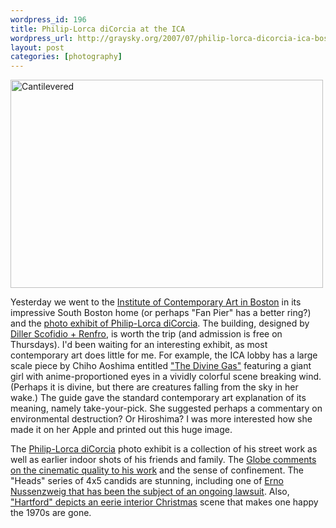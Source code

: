 ```yaml
--- 
wordpress_id: 196
title: Philip-Lorca diCorcia at the ICA
wordpress_url: http://graysky.org/2007/07/philip-lorca-dicorcia-ica-boston/
layout: post
categories: [photography]
---
```

<div class="flickr-frame"><a href="http://www.flickr.com/photos/downtree/732639182/" title="Cantilevered"><img src="http://farm2.static.flickr.com/1256/732639182_608e2e37e9.jpg" class="flickr-photo" width="500" height="333" alt="Cantilevered"/></a>
</div>

Yesterday we went to the <a href="http://www.icaboston.org/">Institute of Contemporary Art in Boston</a> in its impressive South Boston home (or perhaps "Fan Pier" has a better ring?) and the <a href="http://www.icaboston.org/exhibitions/exhibit/dicorcia/">photo exhibit of Philip-Lorca diCorcia</a>. The building, designed by <a href="http://www.dillerscofidio.com/">Diller Scofidio + Renfro</a>, is worth the trip (and admission is free on Thursdays). I'd been waiting for an interesting exhibit, as most contemporary art does little for me. For example, the ICA lobby has a large scale piece by Chiho Aoshima entitled <a href="http://www.icaboston.org/exhibitions/exhibit/aoshima/">"The Divine Gas"</a> featuring a giant girl with anime-proportioned eyes in a vividly colorful scene breaking wind. (Perhaps it is divine, but there are creatures falling from the sky in her wake.) The guide gave the standard contemporary art explanation of its meaning, namely take-your-pick. She suggested perhaps a commentary on environmental destruction? Or Hiroshima? I was more interested how she made it on her Apple and printed out this huge image. 

The <a href="http://en.wikipedia.org/wiki/Philip-Lorca_diCorcia">Philip-Lorca diCorcia</a> photo exhibit is a collection of his street work as well as earlier indoor shots of his friends and family. The <a href="http://www.boston.com/ae/theater_arts/articles/2007/06/01/still_lives/">Globe comments on the cinematic quality to his work</a> and the sense of confinement. The "Heads" series of 4x5 candids are stunning, including one of <a href="http://en.wikipedia.org/wiki/Nussenzweig_v._DiCorcia">Erno Nussenzweig that has been the subject of an ongoing lawsuit</a>. Also, <a href="http://www.artic.edu/aic/exhibitions/story/dicorcia.html">"Hartford" depicts an eerie interior Christmas</a> scene that makes one happy the 1970s are gone.







